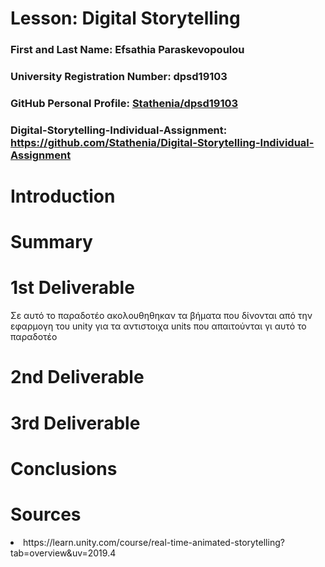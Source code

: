 # Lesson: Digital Storytelling

### First and Last Name: Efsathia Paraskevopoulou 
### University Registration Number: dpsd19103
### GitHub Personal Profile: [Stathenia/dpsd19103](https://github.com/Stathenia)
### Digital-Storytelling-Individual-Assignment:  https://github.com/Stathenia/Digital-Storytelling-Individual-Assignment

# Introduction



# Summary


# 1st Deliverable
</p> Σε αυτό το παραδοτέο ακολουθηθηκαν τα βήματα που δίνονται από την εφαρμογη του unity για τα αντιστοιχα units που απαιτούνται γι αυτό το παραδοτέο </p>


# 2nd Deliverable


# 3rd Deliverable 


# Conclusions


# Sources
<li> https://learn.unity.com/course/real-time-animated-storytelling?tab=overview&uv=2019.4 </li>
